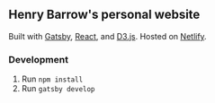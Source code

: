 ## Henry Barrow's personal website
Built with [Gatsby](https://www.gatsbyjs.org/), [React](https://reactjs.org/), and [D3.js](https://d3js.org/). Hosted on [Netlify](https://www.netlify.com/).

### Development
1) Run `npm install`
2) Run `gatsby develop`